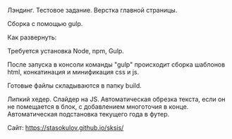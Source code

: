 Лэндинг. Тестовое задание. Верстка главной страницы.

Сборка с помощью gulp.


Как развернуть:

Требуется установка Node, npm, Gulp.

После запуска в консоли команды "gulp" происходит сборка шаблонов html, конкатинация и минификация css и js.

Готовые файлы складываются в папку build.

 
Липкий хедер.
Слайдер на JS.
Автоматическая обрезка текста, если он не помещается в блок, с добавлением многоточия в конце.
Автоматическая подстановка текущего года в футер.

Сайт: https://stasokulov.github.io/sksis/
